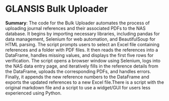 # GLANSIS Bulk Uploader
**Summary**: The code for the Bulk Uploader automates the process of uploading journal references and their associated PDFs to the NAS database. It begins by importing necessary libraries, including pandas for data management, Selenium for web automation, and BeautifulSoup for HTML parsing. The script prompts users to select an Excel file containing references and a folder with PDF files. It then reads the references into a DataFrame, handles missing values, and displays the first five rows for verification. The script opens a browser window using Selenium, logs into the NAS data entry page, and iteratively fills in the reference details from the DataFrame, uploads the corresponding PDFs, and handles errors. Finally, it appends the new reference numbers to the DataFrame and exports the updated references to a new Excel file.There is a script with the original markdown file and a script to use a widget/GUI for users less experienced using Python.
